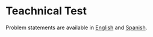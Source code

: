 # Teachnical Test

Problem statements are available in [English](https://github.com/niquefaDiego/valiu-technical-test/blob/master/english.pdf) and [Spanish](https://github.com/niquefaDiego/valiu-technical-test/blob/master/spanish.pdf).
